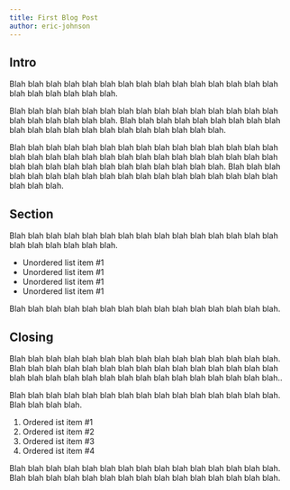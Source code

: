```yaml
---
title: First Blog Post
author: eric-johnson
---
```


Intro
-----

Blah blah blah blah blah blah blah blah blah blah blah blah blah blah blah blah blah blah blah blah blah.

Blah blah blah blah blah blah blah blah blah blah blah blah blah blah blah blah blah blah blah blah blah. Blah blah blah blah blah blah blah blah blah blah blah blah blah blah blah blah blah blah blah blah blah.

Blah blah blah blah blah blah blah blah blah blah blah blah blah blah blah blah blah blah blah blah blah blah blah blah blah blah blah blah blah blah blah blah blah blah blah blah blah blah blah blah blah blah. Blah blah blah blah blah blah blah blah blah blah blah blah blah blah blah blah blah blah blah blah blah.

Section
-------

Blah blah blah blah blah blah blah blah blah blah blah blah blah blah blah blah blah blah blah blah blah.

* Unordered list item #1
* Unordered list item #1
* Unordered list item #1
* Unordered list item #1

Blah blah blah blah blah blah blah blah blah blah blah blah blah blah blah.

Closing
-------

Blah blah blah blah blah blah blah blah blah blah blah blah blah blah blah. Blah blah blah blah blah blah blah blah blah blah blah blah blah blah blah blah blah blah blah blah blah blah blah blah blah blah blah blah blah blah..

Blah blah blah blah blah blah blah blah blah blah blah blah blah blah blah. Blah blah blah blah.

1. Ordered ist item #1
2. Ordered ist item #2
3. Ordered ist item #3
4. Ordered ist item #4

Blah blah blah blah blah blah blah blah blah blah blah blah blah blah blah. Blah blah blah blah blah blah blah blah blah blah blah blah blah blah blah.